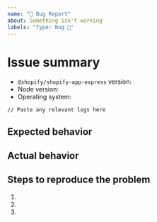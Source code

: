 ```yaml
---
name: "🐛 Bug Report"
about: Something isn't working
labels: "Type: Bug 🐛"
---
```


# Issue summary

<!--

Write a short description of the issue here. Please provide any details or logs that
can help us debug it.

To increase logging, change these settings when calling shopifyApp in web/shopify.js:
  api: {
    logger: {
      level: LogSeverity.Debug,
      httpRequests: true, // if the error seems to be related to requests
    }
  }

Learn more: https://github.com/Shopify/shopify-api-js/blob/main/docs/reference/shopifyApi.md#logger

-->

- `@shopify/shopify-app-express` version:
- Node version:
- Operating system:

```
// Paste any relevant logs here
```

## Expected behavior

<!-- What do you think should happen? -->

## Actual behavior

<!-- What actually happens? -->

## Steps to reproduce the problem

1.
1.
1.
